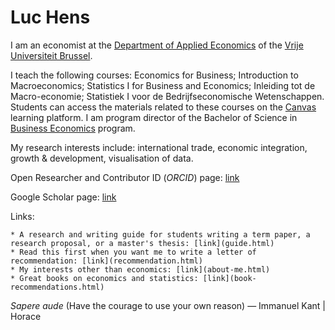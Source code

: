 # Luc Hens

I am an economist at the  [Department of Applied Economics](http://research.vub.ac.be/applied-economics) of the [Vrije Universiteit Brussel](http://www.vub.ac.be).

I teach the following courses: Economics for Business; Introduction to Macroeconomics; Statistics I for Business and Economics; Inleiding tot de Macro-economie; Statistiek I voor de Bedrijfseconomische Wetenschappen. Students can access the materials related to these courses on the [Canvas](https://canvas.vub.be/) learning platform.  I am program director of the Bachelor of Science in [Business Economics](http://www.vub.ac.be/en/study/business-economics) program.
        
My research interests include: international trade, economic integration, growth &amp; development, visualisation of data. 

Open Researcher and Contributor ID (*ORCID*) page: [link](https://orcid.org/0000-0003-4881-9317)

Google Scholar page: [link](https://scholar.google.com/citations?user=x_S_UmwAAAAJ&hl=en)

Links:

    * A research and writing guide for students writing a term paper, a research proposal, or a master's thesis: [link](guide.html)
    * Read this first when you want me to write a letter of recommendation: [link](recommendation.html)
    * My interests other than economics: [link](about-me.html)
    * Great books on economics and statistics: [link](book-recommendations.html)

*Sapere aude* (Have the courage to use your own reason) &mdash; Immanuel Kant  |  Horace
